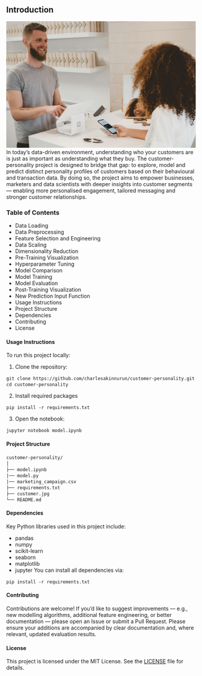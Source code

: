 ## Introduction
![Customers](/customer.jpg)
In today’s data-driven environment, understanding who your customers are is just as important as understanding what they buy. The customer-personality project is designed to bridge that gap: to explore, model and predict distinct personality profiles of customers based on their behavioural and transaction data. By doing so, the project aims to empower businesses, marketers and data scientists with deeper insights into customer segments — enabling more personalised engagement, tailored messaging and stronger customer relationships.

### Table of Contents
- Data Loading
- Data Preprocessing
- Feature Selection and Engineering
- Data Scaling
- Dimensionality Reduction
- Pre-Training Visualization
- Hyperparameter Tuning
- Model Comparison
- Model Training
- Model Evaluation
- Post-Training Visualization
- New Prediction Input Function
- Usage Instructions
- Project Structure
- Dependencies
- Contributing
- License

#### Usage Instructions
To run this project locally:
1. Clone the repository:
```
git clone https://github.com/charlesakinnurun/customer-personality.git
cd customer-personality
```
2. Install required packages
```
pip install -r requirements.txt
```
3. Open the notebook:
```
jupyter notebook model.ipynb

```

#### Project Structure
```
customer-personality/
│
├── model.ipynb  
|── model.py    
|── marketing_campaign.csv  
├── requirements.txt 
├── customer.jpg       
└── README.md          

```
#### Dependencies
Key Python libraries used in this project include:
- pandas
- numpy
- scikit-learn
- seaborn
- matplotlib
- jupyter
You can install all dependencies via:
```
pip install -r requirements.txt

```
#### Contributing
Contributions are welcome! If you’d like to suggest improvements — e.g., new modelling algorithms, additional feature engineering, or better documentation — please open an Issue or submit a Pull Request.
Please ensure your additions are accompanied by clear documentation and, where relevant, updated evaluation results.

#### License
This project is licensed under the MIT License. See the [LICENSE](/LICENSE)
 file for details.